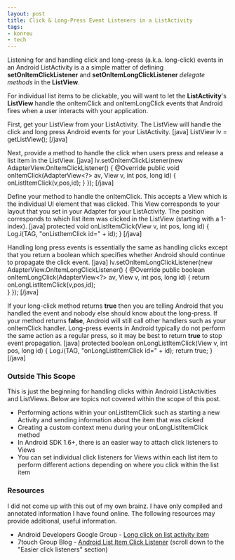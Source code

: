 ```yaml
---
layout: post
title: Click & Long-Press Event Listeners in a ListActivity
tags:
- konreu
- tech
---
```

Listening for and handling click and long-press (a.k.a. long-click) events in an Android ListActivity is a a simple matter of defining <strong>setOnItemClickListener</strong> and <strong>setOnItemLongClickListener</strong> <em>delegate methods</em> in the <strong>ListView</strong>.

For individual list items to be clickable, you will want to let the <strong>ListActivity</strong>'s <strong>ListView</strong> handle the onItemClick and onItemLongClick events that Android fires when a user interacts with your application.

First, get your ListView from your ListActivity. The ListView will handle the click and long press Android events for your ListActivity.
[java]
ListView lv = getListView(); 
[/java]

Next, provide a method to handle the click when users press and release a list item in the ListView.
[java]
lv.setOnItemClickListener(new AdapterView.OnItemClickListener() {
    @Override 
    public void onItemClick(AdapterView&lt;?&gt; av, View v, int pos, long id) { 
        onListItemClick(v,pos,id); 
    }
});
[/java]

Define your method to handle the onItemClick. This accepts a View which is the individual UI element that was clicked. This View corresponds to your layout that you set in your Adapter for your ListActivity. The position corresponds to which list item was clicked in the ListView (starting with a 1-index).
[java]
protected void onListItemClick(View v, int pos, long id) {
    Log.i(TAG, &quot;onListItemClick id=&quot; + id);
}
[/java]

Handling long press events is essentially the same as handling clicks except that you return a boolean which specifies whether Android should continue to propagate the click event.
[java]
lv.setOnItemLongClickListener(new AdapterView.OnItemLongClickListener() { 
    @Override 
    public boolean onItemLongClick(AdapterView&lt;?&gt; av, View v, int pos, long id) { 
        return onLongListItemClick(v,pos,id);  
    } 
});
[/java]

If your long-click method returns <strong>true</strong> then you are telling Android that you handled the event and nobody else should know about the long-press. If your method returns <strong>false</strong>, Android will still call other handlers such as your onItemClick handler. Long-press events in Android typically do not perform the same action as a regular press, so it may be best to return <strong>true</strong> to stop event propagation.
[java]
protected boolean onLongListItemClick(View v, int pos, long id) { 
    Log.i(TAG, &quot;onLongListItemClick id=&quot; + id);
    return true;
}
[/java]

<h3>Outside This Scope</h3>
This is just the beginning for handling clicks within Android ListActivities and ListViews. Below are topics not covered within the scope of this post.
<ul>
<li>Performing actions within your onListItemClick such as starting a new Activity and sending information about the item that was clicked</li>
<li>Creating a custom context menu during your onLongListItemClick method</li>
<li>In Android SDK 1.6+, there is an easier way to attach click listeners to Views</li>
<li>You can set individual click listeners for Views within each list item to perform different actions depending on where you click within the list item</li>
</ul>

<h3>Resources</h3>
I did not come up with this out of my own brainz. I have only compiled and annotated information I have found online. The following resources may provide additional, useful information.
<ul>
<li>	Android Developers Google Group - <a href="http://groups.google.com/group/android-developers/browse_thread/thread/14ba131c3ebc49eb">Long click on list activity item</a></li>
<li>7touch Group Blog - <a href="http://blog.7touchgroup.com/tag/android-list-item-click-listener/">Android List Item Click Listener</a> (scroll down to the "Easier click listeners" section)</li>
</ul>
